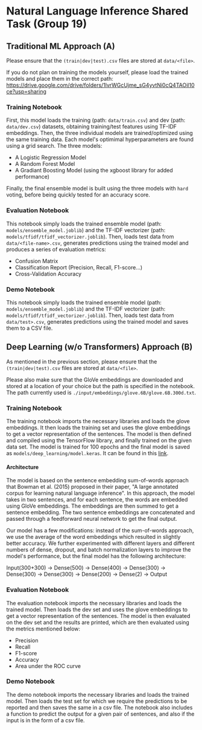 # Natural Language Inference Shared Task (Group 19)

## Traditional ML Approach (A)

Please ensure that the `(train|dev|test).csv` files are stored at `data/<file>`.

If you do not plan on training the models yourself, please load the trained models and place them in the correct path: https://drive.google.com/drive/folders/1lvrWGcUjme_sG4yvtNi0cQ4TAOil10ce?usp=sharing

### Training Notebook
First, this model loads the training (path: `data/train.csv`) and dev (path: `data/dev.csv`) datasets, obtaining training/test features using TF-IDF embeddings.
Then, the three individual models are trained/optimized using the same training data. Each model's optimimal hyperparameters are found using a grid search. The three models:
- A Logistic Regression Model
- A Random Forest Model
- A Gradiant Boosting Model (using the xgboost library for added performance)

Finally, the final ensemble model is built using the three models with `hard` voting, before being quickly tested for an accuracy score.

### Evaluation Notebook
This notebook simply loads the trained ensemble model (path: `models/ensemble_model.joblib`) and the TF-IDF vectorizer (path: `models/tfidf/tfidf_vectorizer.joblib`).
Then, loads test data from `data/<file-name>.csv`, generates predictions using the trained model and produces a series of evaluation metrics:
- Confusion Matrix
- Classification Report (Precision, Recall, F1-score...)
- Cross-Validation Accuracy

### Demo Notebook
This notebook simply loads the trained ensemble model (path: `models/ensemble_model.joblib`) and the TF-IDF vectorizer (path: `models/tfidf/tfidf_vectorizer.joblib`).
Then, loads test data from `data/test>.csv`, generates predictions using the trained model and saves them to a CSV file.

## Deep Learning (w/o Transformers) Approach (B)
As mentioned in the previous section, please ensure that the `(train|dev|test).csv` files are stored at `data/<file>`.

Please also make sure that the GloVe embeddings are downloaded and stored at a location of your choice but the path is specified in the notebook. The path currently used is
`./input/embeddings/glove.6B/glove.6B.300d.txt`.

### Training Notebook
The training notebook imports the necessary libraries and loads the glove embeddings.
It then loads the training set and uses the glove embeddings to get a vector representation of the sentences.
The model is then defined and compiled using the TensorFlow library, and finally trained on the given data set.
The model is trained for 100 epochs and the final model is saved as `models/deep_learning/model.keras`.
It can be found in this [link](https://drive.google.com/drive/folders/1_nZ7zuid0HlLF7CLwIF7lZl0WevTdWGA?usp=sharing).

#### Architecture
The model is based on the sentence embedding sum-of-words approach that Bowman et al. (2015) proposed in their paper, "A large annotated corpus for learning natural language inference". In this approach, the model takes in two sentences, and for each sentence, the words are embedded using GloVe embeddings. The embeddings are then summed to get a sentence embedding. The two sentence embeddings are concatenated and passed through a feedforward neural network to get the final output.

Our model has a few modifications: instead of the sum-of-words approach, we use the average of the word embeddings which resulted in slightly better accuracy. We further experimented with different layers and different numbers of dense, dropout, and batch normalization layers to improve the model's performance, but the final model has the following architecture:

Input(300+300) -> Dense(500) -> Dense(400) -> Dense(300) -> Dense(300) -> Dense(300) -> Dense(200) -> Dense(2) -> Output

### Evaluation Notebook
The evaluation notebook imports the necessary libraries and loads the trained model. Then loads the dev set and uses the glove embeddings to get a vector representation of the sentences. The model is then evaluated on the dev set and the results are printed, which are then evaluated using the metrics mentioned below:
- Precision
- Recall
- F1-score
- Accuracy
- Area under the ROC curve

### Demo Notebook
The demo notebook imports the necessary libraries and loads the trained model. Then loads the test set for which we require the predictions to be reported and then saves the same in a csv file. The notebook also includes a function to predict the output for a given pair of sentences, and also if the input is in the form of a csv file.
